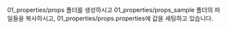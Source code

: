 01_properties/props 폴더를 생성하시고
01_properties/props_sample 폴더의 파일들을 복사하시고,
01_properties/props.properties에 값을 세팅하고 있습니다.